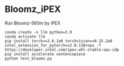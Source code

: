 # Bloomz_iPEX
Run Bloomz-560m by iPEX
```
conda create -n llm python=3.9
conda activate llm
pip install torch==2.0.1a0 torchvision==0.15.2a0 intel_extension_for_pytorch==2.0.110+xpu -f https://developer.intel.com/ipex-whl-stable-xpu-idp
pip install accelerate sentencepiece
python test_bloomz.py
```
